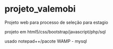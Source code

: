 # projeto_valemobi
Projeto web para processo de seleção para estagio 

projeto em html5/css/bootstrap/javascript/php/sql

usado notepad++/pacote WAMP - mysql

